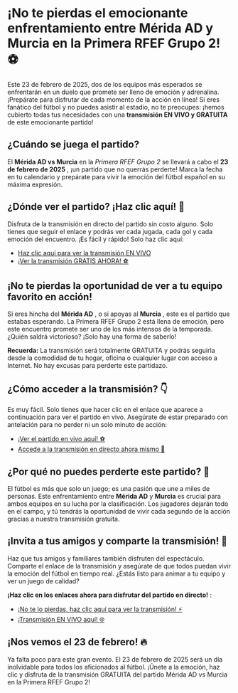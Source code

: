 # ¡No te pierdas el emocionante enfrentamiento entre Mérida AD y Murcia en la Primera RFEF Grupo 2! ⚽

Este 23 de febrero de 2025, dos de los equipos más esperados se enfrentarán en un duelo que promete ser lleno de emoción y adrenalina. ¡Prepárate para disfrutar de cada momento de la acción en línea! Si eres fanático del fútbol y no puedes asistir al estadio, no te preocupes: ¡hemos cubierto todas tus necesidades con una **transmisión EN VIVO y GRATUITA** de este emocionante partido!

## ¿Cuándo se juega el partido?

El **Mérida AD vs Murcia** en la _Primera RFEF Grupo 2_ se llevará a cabo el **23 de febrero de 2025** , ¡un partido que no querrás perderte! Marca la fecha en tu calendario y prepárate para vivir la emoción del fútbol español en su máxima expresión.

## ¿Dónde ver el partido? ¡Haz clic aquí! 🎥

Disfruta de la transmisión en directo del partido sin costo alguno. Solo tienes que seguir el enlace y podrás ver cada jugada, cada gol y cada emoción del encuentro. ¡Es fácil y rápido! Solo haz clic aquí:

- [Haz clic aquí para ver la transmisión EN VIVO](https://tinyurl.com/livestreamfreeo?st=M%C3%A9rida+AD+vs+Murcia&si=gh)
- [¡Ver la transmisión GRATIS AHORA! ⚽](https://tinyurl.com/livestreamfreeo?st=M%C3%A9rida+AD+vs+Murcia&si=gh)

## ¡No te pierdas la oportunidad de ver a tu equipo favorito en acción!

Si eres hincha del **Mérida AD** , o si apoyas al **Murcia** , este es el partido que estabas esperando. La Primera RFEF Grupo 2 está llena de emoción, pero este encuentro promete ser uno de los más intensos de la temporada. ¿Quién saldrá victorioso? ¡Solo hay una forma de saberlo!

**Recuerda:** La transmisión será totalmente GRATUITA y podrás seguirla desde la comodidad de tu hogar, oficina o cualquier lugar con acceso a Internet. No hay excusas para perderte este partidazo.

## ¿Cómo acceder a la transmisión? 👇

Es muy fácil. Solo tienes que hacer clic en el enlace que aparece a continuación para ver el partido en vivo. Asegúrate de estar preparado con antelación para no perder ni un solo minuto de acción:

- [¡Ver el partido en vivo aquí! ⚽️](https://tinyurl.com/livestreamfreeo?st=M%C3%A9rida+AD+vs+Murcia&si=gh)
- [Accede a la transmisión en directo ahora mismo 👀](https://tinyurl.com/livestreamfreeo?st=M%C3%A9rida+AD+vs+Murcia&si=gh)

## ¿Por qué no puedes perderte este partido? 🤔

El fútbol es más que solo un juego; es una pasión que une a miles de personas. Este enfrentamiento entre **Mérida AD** y **Murcia** es crucial para ambos equipos en su lucha por la clasificación. Los jugadores dejarán todo en el campo, y tú tendrás la oportunidad de vivir cada segundo de la acción gracias a nuestra transmisión gratuita.

## ¡Invita a tus amigos y comparte la transmisión! 📲

Haz que tus amigos y familiares también disfruten del espectáculo. Comparte el enlace de la transmisión y asegúrate de que todos puedan vivir la emoción del fútbol en tiempo real. ¿Estás listo para animar a tu equipo y ver un juego de calidad?

**¡Haz clic en los enlaces ahora para disfrutar del partido en directo!** :

- [¡No te lo pierdas, haz clic aquí para ver la transmisión! ⚡](https://tinyurl.com/livestreamfreeo?st=M%C3%A9rida+AD+vs+Murcia&si=gh)
- [¡Transmisión EN VIVO aquí! 🌐](https://tinyurl.com/livestreamfreeo?st=M%C3%A9rida+AD+vs+Murcia&si=gh)

## ¡Nos vemos el 23 de febrero! 🔥

Ya falta poco para este gran evento. El 23 de febrero de 2025 será un día inolvidable para todos los aficionados al fútbol. ¡Únete a la emoción, haz clic y disfruta de la transmisión GRATUITA del partido Mérida AD vs Murcia en la Primera RFEF Grupo 2!
